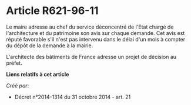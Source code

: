 # Article R621-96-11

Le maire adresse au chef du service déconcentré de l'Etat chargé de l'architecture et du patrimoine son avis sur chaque
demande. Cet avis est réputé favorable s'il n'est pas intervenu dans le délai d'un mois à compter du dépôt de la demande à la
mairie. 

L'architecte des bâtiments de France adresse un projet de décision au préfet.

**Liens relatifs à cet article**

_Créé par_:

  - Décret n°2014-1314 du 31 octobre 2014 - art. 21
